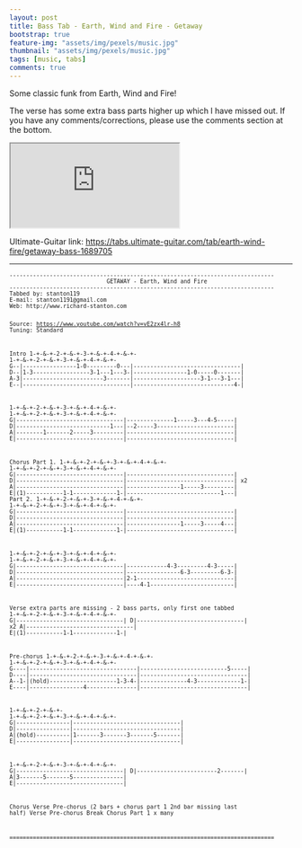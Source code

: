 ```yaml
---
layout: post
title: Bass Tab - Earth, Wind and Fire - Getaway
bootstrap: true
feature-img: "assets/img/pexels/music.jpg"
thumbnail: "assets/img/pexels/music.jpg"
tags: [music, tabs]
comments: true
---
```


<p class="lead">
	Some classic funk from Earth, Wind and Fire!
</p>

The verse has some extra bass parts higher up which I have missed out. If you have any comments/corrections, please use the comments section at the bottom.<!--more-->

<div class="container-fluid">
	<div class="row justify-content-center align-items-center">
		<div class="col-10">
			<div class="embed-responsive embed-responsive-16by9">
				<iframe class="embed-responsive-item"
					src="https://www.youtube.com/embed/vE2zx4lr-h8?rel=0&amp;showinfo=0" allowfullscreen></iframe>
			</div>
		</div>
	</div>
</div>

Ultimate-Guitar link: <https://tabs.ultimate-guitar.com/tab/earth-wind-fire/getaway-bass-1689705>

---

<div class="card bg-light">
	<div class="card-body"><small>
			<pre><code>-------------------------------------------------------------------------------
                             GETAWAY - Earth, Wind and Fire
-------------------------------------------------------------------------------
Tabbed by: stanton119
E-mail: stanton1191@gmail.com
Web: http://www.richard-stanton.com

Source: https://www.youtube.com/watch?v=vE2zx4lr-h8
Tuning: Standard

Intro
    1-+-&amp;-+-2-+-&amp;-+-3-+-&amp;-+-4-+-&amp;-+- 1-+-&amp;-+-2-+-&amp;-+-3-+-&amp;-+-4-+-&amp;-+-
G--|----------------1-0---------0---|--------------------------------|
D--|1-3-----------------3-1---1---3-|----------------1-0-----0-------|
A-3|------------------------3-------|--------------------3-1---3-1---|
E--|--------------------------------|------------------------------4-|

  1-+-&amp;-+-2-+-&amp;-+-3-+-&amp;-+-4-+-&amp;-+- 1-+-&amp;-+-2-+-&amp;-+-3-+-&amp;-+-4-+-&amp;-+-
G|--------------------------------|--------------1-----3---4-5-----|
D|----------------------------1---|--2-----3-----------------------|
A|--------1-------2-----3---------|--------------------------------|
E|--------------------------------|--------------------------------|

Chorus
Part 1.
  1-+-&amp;-+-2-+-&amp;-+-3-+-&amp;-+-4-+-&amp;-+- 1-+-&amp;-+-2-+-&amp;-+-3-+-&amp;-+-4-+-&amp;-+-
G|--------------------------------|--------------------------------|
D|--------------------------------|--------------------------------| x2
A|--------------------------------|----------------1-----3---------|
E|(1)-----------1-1-------------1-|----------------------------1---|
Part 2.
  1-+-&amp;-+-2-+-&amp;-+-3-+-&amp;-+-4-+-&amp;-+- 1-+-&amp;-+-2-+-&amp;-+-3-+-&amp;-+-4-+-&amp;-+-
G|--------------------------------|--------------------------------|
D|--------------------------------|--------------------------------|
A|--------------------------------|----------------1-----3-----4---|
E|(1)-----------1-1-------------1-|--------------------------------|

  1-+-&amp;-+-2-+-&amp;-+-3-+-&amp;-+-4-+-&amp;-+- 1-+-&amp;-+-2-+-&amp;-+-3-+-&amp;-+-4-+-&amp;-+-
G|--------------------------------|------------4-3---------4-3-----|
D|--------------------------------|----------------6-3---------6-3-|
A|--------------------------------|2-1-----------------------------|
E|--------------------------------|----4-1-------------------------|

Verse
extra parts are missing - 2 bass parts, only first one tabbed
  1-+-&amp;-+-2-+-&amp;-+-3-+-&amp;-+-4-+-&amp;-+-
G|--------------------------------|
D|--------------------------------| x2
A|--------------------------------|
E|(1)-----------1-1-------------1-|


Pre-chorus
      1-+-&amp;-+-2-+-&amp;-+-3-+-&amp;-+-4-+-&amp;-+- 1-+-&amp;-+-2-+-&amp;-+-3-+-&amp;-+-4-+-&amp;-+-
G----|--------------------------------|--------------------------5-----|
D----|--------------------------------|--------------------------------|
A--1-|(hold)--------------------1-3-4-|--------------4-3-------------1-|
E----|----------------4---------------|--------------------------------|

  1-+-&amp;-+-2-+-&amp;-+- 1-+-&amp;-+-2-+-&amp;-+-3-+-&amp;-+-4-+-&amp;-+-
G|----------------|--------------------------------|
D|----------------|--------------------------------|
A|(hold)----------|1-------3-------3-------5-------|
E|----------------|--------------------------------|

  1-+-&amp;-+-2-+-&amp;-+-3-+-&amp;-+-4-+-&amp;-+-
G|--------------------------------|
D|------------------------2-------|
A|3-------5-------5---------------|
E|--------------------------------|


Chorus
Verse
Pre-chorus (2 bars + chorus part 1 2nd bar missing last half)
Verse
Pre-chorus
Break
Chorus Part 1 x many

===============================================================================</code></pre></small>
	</div>
</div>